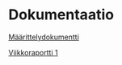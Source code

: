 # Dokumentaatio

[Määrittelydokumentti](https://github.com/risla763/tiralabra/blob/main/docs/maarittelydokumentti.md)


[Viikkoraportti 1](https://github.com/risla763/tiralabra/blob/main/docs/viikkoraportti_1.md)
